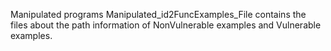 Manipulated programs
Manipulated_id2FuncExamples_File contains the files about the path information of NonVulnerable examples and Vulnerable examples.

